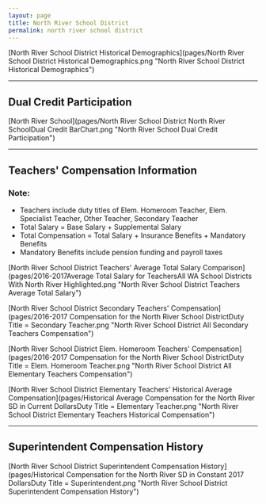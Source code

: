 ```yaml
---
layout: page
title: North River School District
permalink: north river school district
---
```



[North River School District Historical Demographics](pages/North River School District Historical Demographics.png "North River School District Historical Demographics")

___

## Dual Credit Participation

[North River School](pages/North River School District North River SchoolDual Credit BarChart.png "North River School Dual Credit Participation")


___

## Teachers' Compensation Information
### Note:
- Teachers include duty titles of Elem. Homeroom Teacher, Elem. Specialist Teacher, Other Teacher, Secondary Teacher
- Total Salary = Base Salary + Supplemental Salary
- Total Compensation = Total Salary + Insurance Benefits + Mandatory Benefits
- Mandatory Benefits include pension funding and payroll taxes

[North River School District Teachers' Average Total Salary Comparison](pages/2016-2017Average Total Salary for TeachersAll WA School Districts With North River Highlighted.png "North River School District Teachers Average Total Salary")

[North River School District Secondary Teachers' Compensation](pages/2016-2017 Compensation for the North River School DistrictDuty Title = Secondary Teacher.png "North River School District All Secondary Teachers Compensation")

[North River School District Elem. Homeroom Teachers' Compensation](pages/2016-2017 Compensation for the North River School DistrictDuty Title = Elem. Homeroom Teacher.png "North River School District All Elementary Teachers Compensation")

[North River School District Elementary Teachers' Historical Average Compensation](pages/Historical Average Compensation for the North River SD in Current DollarsDuty Title = Elementary Teacher.png "North River School District Elementary Teachers Historical Compensation")


___

## Superintendent Compensation History

[North River School District Superintendent Compensation History](pages/Historical Compensation for the North River SD in Constant 2017 DollarsDuty Title = Superintendent.png "North River School District Superintendent Compensation History")

